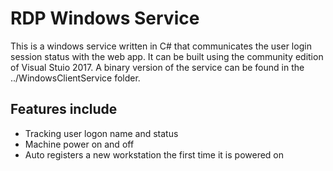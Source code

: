 # RDP Windows Service #

This is a windows service written in C# that communicates the user login session status with the web app.  It can be built using the community edition of Visual Stuio 2017.  A binary version of the service can be found in the ../WindowsClientService folder.

## Features include ##
* Tracking user logon name and status
* Machine power on and off
* Auto registers a new workstation the first time it is powered on

